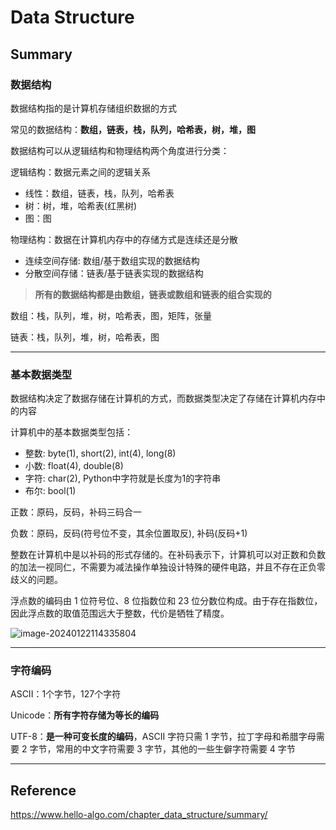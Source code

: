 # Data Structure

## Summary

### 数据结构

数据结构指的是计算机存储组织数据的方式

常见的数据结构：**数组，链表，栈，队列，哈希表，树，堆，图**

数据结构可以从逻辑结构和物理结构两个角度进行分类：

逻辑结构：数据元素之间的逻辑关系

- 线性：数组，链表，栈，队列，哈希表
- 树：树，堆，哈希表(红黑树)
- 图：图

物理结构：数据在计算机内存中的存储方式是连续还是分散

- 连续空间存储: 数组/基于数组实现的数据结构
- 分散空间存储：链表/基于链表实现的数据结构

> **所有的数据结构都是由数组，链表或数组和链表的组合实现的**

数组：栈，队列，堆，树，哈希表，图，矩阵，张量

链表：栈，队列，堆，树，哈希表，图

--------

### 基本数据类型

数据结构决定了数据存储在计算机的方式，而数据类型决定了存储在计算机内存中的内容

计算机中的基本数据类型包括：

- 整数: byte(1), short(2), int(4), long(8)
- 小数: float(4), double(8)
- 字符: char(2), Python中字符就是长度为1的字符串
- 布尔: bool(1)

正数：原码，反码，补码三码合一

负数：原码，反码(符号位不变，其余位置取反), 补码(反码+1)

整数在计算机中是以补码的形式存储的。在补码表示下，计算机可以对正数和负数的加法一视同仁，不需要为减法操作单独设计特殊的硬件电路，并且不存在正负零歧义的问题。

浮点数的编码由 1 位符号位、8 位指数位和 23 位分数位构成。由于存在指数位，因此浮点数的取值范围远大于整数，代价是牺牲了精度。

![image-20240122114335804](C:\Users\lenovo\AppData\Roaming\Typora\typora-user-images\image-20240122114335804.png)

--------

### 字符编码

ASCII：1个字节，127个字符

Unicode：**所有字符存储为等长的编码**

UTF-8：**是一种可变长度的编码**，ASCII 字符只需 1 字节，拉丁字母和希腊字母需要 2 字节，常用的中文字符需要 3 字节，其他的一些生僻字符需要 4 字节

--------

## Reference

https://www.hello-algo.com/chapter_data_structure/summary/

